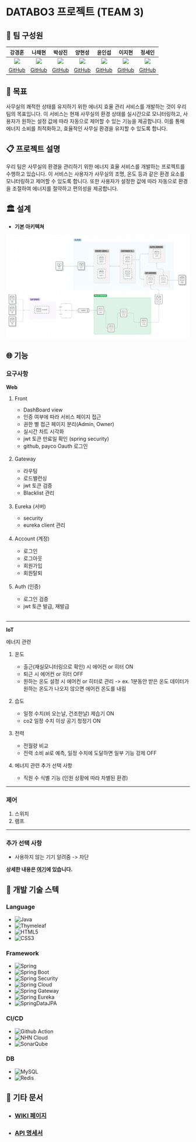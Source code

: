 # DATABO3 프로젝트 (TEAM 3)

## :busts_in_silhouette: 팀 구성원

| 강경훈 | 나채현 | 박상진 | 양현성 | 윤인섭 | 이지현 | 정세인 |
| :---: | :---: | :---: | :---: | :---: | :---: | :---: |
| ![](https://avatars.githubusercontent.com/u/143977692?v=4) | ![](https://avatars.githubusercontent.com/u/111407310?v=4) | ![](https://avatars.githubusercontent.com/u/140796840?v=4) | ![](https://avatars.githubusercontent.com/u/95899916?v=4) | ![](https://avatars.githubusercontent.com/u/55538952?v=4) | ![](https://avatars.githubusercontent.com/u/141386540?v=4) | ![](https://avatars.githubusercontent.com/u/143979590?v=4) |
|[GitHub](https://github.com/kkh5535)|[GitHub](https://github.com/chaehyonNa)|[GitHub](https://github.com/Mizz1ove)|[GitHub](https://github.com/HyeonSeon9)|[GitHub](https://github.com/insub2004)|[GitHub](https://github.com/badgelatte)|[GitHub](https://github.com/SeinJs)|

## :dart: 목표

사무실의 쾌적한 상태를 유지하기 위한 에너지 효율 관리 서비스를 개발하는 것이 우리 팀의 목표입니다. 이 서비스는 현재 사무실의 환경 상태를 실시간으로 모니터링하고, 사용자가 원하는 설정 값에 따라 자동으로 제어할 수 있는 기능을 제공합니다. 이를 통해 에너지 소비를 최적화하고, 효율적인 사무실 환경을 유지할 수 있도록 합니다.

## :clipboard: 프로젝트 설명

우리 팀은 사무실의 환경을 관리하기 위한 에너지 효율 서비스를 개발하는 프로젝트를 수행하고 있습니다. 이 서비스는 사용자가 사무실의 조명, 온도 등과 같은 환경 요소를 모니터링하고 제어할 수 있도록 합니다. 또한 사용자가 설정한 값에 따라 자동으로 환경을 조절하여 에너지를 절약하고 편의성을 제공합니다.

## :classical_building: 설계

- **기본 아키텍쳐**

![third diagram](https://github.com/nhnacademy-aiot1-team3/.github/blob/master/profile/images/architecture-diagram-ver-3.png)

## :globe_with_meridians: 기능

### 요구사항

**Web**

<ol>
  <li> Front </li>
    <ul>
      <li>DashBoard view</li>
      <li>인증 여부에 따라 서비스 페이지 접근</li>
      <li>권한 별 접근 페이지 분리(Admin, Owner)</li>
      <li>실시간 차트 시각화</li>
      <li>jwt 토큰 만료일 확인 (spring security)</li>
      <li>github, payco Oauth 로그인</li>
    </ul>
  <br>
  
  <li>Gateway</li>
    <ul>
      <li>라우팅</li>
      <li>로드밸런싱</li>
      <li>jwt 토큰 검증</li>
      <li>Blacklist 관리</li>
    </ul>
  <br>
  
  <li>Eureka (서버)</li>
    <ul>
      <li>security</li>
      <li>eureka client 관리</li>
    </ul>
  <br>
  
  <li> Account (계정) </li>
    <ul>
      <li> 로그인 </li>
      <li> 로그아웃 </li>
      <li> 회원가입 </li>
      <li> 회원탈퇴 </li>
    </ul>
  <br>
  
  <li>Auth (인증)</li>
   <ul>
     <li>로그인 검증</li>
     <li>jwt 토큰 발급, 재발급</li>
   </ul>
   <br>
   
</ol>

--- 

**IoT**

에너지 관련

1. 온도
    - 출근(재실모니터링으로 확인) 시 에어컨 or 히터 ON
    - 퇴근 시 에어컨 or 히터 OFF
    - 원하는 온도 설정 시 에어컨 or 히터로 관리 -> ex. 1분동안 받은 온도 데이터가 원하는 온도가 나오지 않으면 에어컨 온도를 내림
    
2. 습도
    - 일정 수치(비 오는날, 건조한날) 제습기 ON
    - co2 일정 수치 이상 공기 청정기 ON

3. 전력
    - 전월량 비교
    - 전력 소비 ai로 예측, 일정 수치에 도달하면 일부 기능 강제 OFF

4. 에너지 관련 추가 선택 사항
    - 직원 수 식별 기능 (인원 상황에 따라 차별된 환경)

---

### 제어

 1. 스위치 
 2. 램프

---

### 추가 선택 사항

   - 사용하지 않는 기기 알려줌 -> 차단


**상세한 내용은 [여기](https://github.com/nhnacademy-aiot1-team3/.github/blob/master/profile/docs/%EC%83%81%EC%84%B8%20%EC%9A%94%EA%B5%AC%EC%82%AC%ED%95%AD.md)에 있습니다.**

## :wrench: 개발 기술 스텍

### Language

- ![Java](https://img.shields.io/badge/Java-E34F26?style=flat&logo=Java&logoColor=white)
- ![Thymeleaf](https://img.shields.io/badge/Thymeleaf-005F0F?style=flat&logo=Thymeleaf&logoColor=white)
- ![HTML5](https://img.shields.io/badge/HTML5-E34F26?style=flat&logo=html5&logoColor=white)
- ![CSS3](https://img.shields.io/badge/CSS3-1572B6?style=flat&logo=CSS3&logoColor=white)

### Framework

- ![Spring](https://img.shields.io/badge/spring-6DB33F?style=flat&logo=spring&logoColor=white)
- ![Spring Boot](https://img.shields.io/badge/spring%20boot-6DB33F?style=flat&logo=springboot&logoColor=white)
- ![Spring Security](https://img.shields.io/badge/spring%20security-6DB33F?style=flat&logo=springsecurity&logoColor=white)
- ![Spring Cloud](https://img.shields.io/badge/spring%20cloud-3693F3?style=flat&logo=googlecloud&logoColor=white)
- ![Spring Gateway](https://img.shields.io/badge/spring%20gateway-3693F3?style=flat&logo=googlecloud&logoColor=white)
- ![Spring Eureka](https://img.shields.io/badge/spring%20eureka-3693F3?style=flat&logo=googlecloud&logoColor=white)
- ![SpringDataJPA](https://img.shields.io/badge/Spring%20Data%20JPA-6DB33F?style=flat&logo=Spring&logoColor=white)

### CI/CD

- ![Github Action](https://img.shields.io/badge/Github%20Action-2088FF?style=flat&logo=githubactions&logoColor=white)
- ![NHN Cloud](https://img.shields.io/badge/-NHN%20Cloud-blue?style=flat&logo=iCloud&logoColor=white)
- ![SonarQube](https://img.shields.io/badge/SonarQube-4E98CD?style=flat&logo=SonarQube&logoColor=white)

### DB

- ![MySQL](http://img.shields.io/badge/MySQL-4479A1?style=flat&logo=MySQL&logoColor=white)
- ![Redis](https://img.shields.io/badge/Redis-DC382D?style=flat&logo=Redis&logoColor=white)

## :memo: 기타 문서
- ### [WIKI 페이지](https://github.com/nhnacademy-aiot1-team3/.github/wiki)
- ### [API 명세서](https://github.com/nhnacademy-aiot1-team3/.github/wiki/API-%EB%AA%85%EC%84%B8%EC%84%9C)
